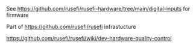See https://github.com/rusefi/rusefi-hardware/tree/main/digital-inputs for firmware

Part of https://github.com/rusefi/rusefi infrastucture

https://github.com/rusefi/rusefi/wiki/dev-hardware-quality-control

